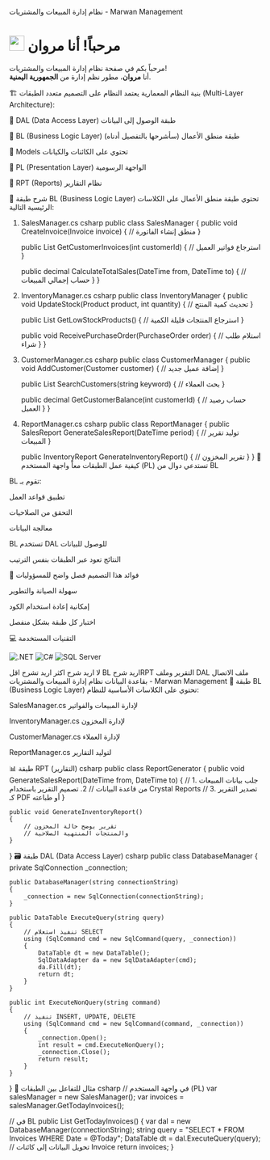 نظام إدارة المبيعات والمشتريات - Marwan Management
<h1><img src="https://emojis.slackmojis.com/emojis/images/1531849430/4246/blob-sunglasses.gif?1531849430" width="30"/> مرحباً! أنا مروان</h1><p>مرحباً بكم في صفحة نظام إدارة المبيعات والمشتريات! </br> أنا <b>مروان</b>، مطور نظم إدارة من <b>الجمهورية اليمنية</b>. </p>
🏗️ بنية النظام المعمارية
يعتمد النظام على التصميم متعدد الطبقات (Multi-Layer Architecture):

🔹 DAL (Data Access Layer)
طبقة الوصول إلى البيانات

🔹 BL (Business Logic Layer)
طبقة منطق الأعمال (سأشرحها بالتفصيل أدناه)

🔹 Models
تحتوي على الكائنات والكيانات

🔹 PL (Presentation Layer)
الواجهة الرسومية

🔹 RPT (Reports)
نظام التقارير

📂 شرح طبقة BL (Business Logic Layer)
تحتوي طبقة منطق الأعمال على الكلاسات الرئيسية التالية:

1. SalesManager.cs
csharp
public class SalesManager {
    public void CreateInvoice(Invoice invoice) {
        // منطق إنشاء الفاتورة
    }
    
    public List<Invoice> GetCustomerInvoices(int customerId) {
        // استرجاع فواتير العميل
    }
    
    public decimal CalculateTotalSales(DateTime from, DateTime to) {
        // حساب إجمالي المبيعات
    }
}
2. InventoryManager.cs
csharp
public class InventoryManager {
    public void UpdateStock(Product product, int quantity) {
        // تحديث كمية المنتج
    }
    
    public List<Product> GetLowStockProducts() {
        // استرجاع المنتجات قليلة الكمية
    }
    
    public void ReceivePurchaseOrder(PurchaseOrder order) {
        // استلام طلب شراء
    }
}
3. CustomerManager.cs
csharp
public class CustomerManager {
    public void AddCustomer(Customer customer) {
        // إضافة عميل جديد
    }
    
    public List<Customer> SearchCustomers(string keyword) {
        // بحث العملاء
    }
    
    public decimal GetCustomerBalance(int customerId) {
        // حساب رصيد العميل
    }
}
4. ReportManager.cs
csharp
public class ReportManager {
    public SalesReport GenerateSalesReport(DateTime period) {
        // توليد تقرير المبيعات
    }
    
    public InventoryReport GenerateInventoryReport() {
        // تقرير المخزون
    }
}
🔄 كيفية عمل الطبقات معاً
واجهة المستخدم (PL) تستدعي دوال من BL

BL تقوم بـ:

تطبيق قواعد العمل

التحقق من الصلاحيات

معالجة البيانات

BL تستخدم DAL للوصول للبيانات

النتائج تعود عبر الطبقات بنفس الترتيب

📌 فوائد هذا التصميم
فصل واضح للمسؤوليات

سهولة الصيانة والتطوير

إمكانية إعادة استخدام الكود

اختبار كل طبقة بشكل منفصل

💻 التقنيات المستخدمة
<p> <img alt=".NET" src="https://img.shields.io/badge/-.NET-512BD4?style=flat-square&logo=dotnet&logoColor=white" /> <img alt="C#" src="https://img.shields.io/badge/-C%23-239120?style=flat-square&logo=c-sharp&logoColor=white" /> <img alt="SQL Server" src="https://img.shields.io/badge/-SQL%20Server-CC2927?style=flat-square&logo=microsoft-sql-server&logoColor=white" /> </p>
لا اريد شرح اكثر اريد تشرح اقل BL      اريد شرحRPT التقرير وملف DAL  ملف الاتصال بقاعدة البيانات
نظام إدارة المبيعات والمشتريات - Marwan Management
📂 طبقة BL (Business Logic Layer)
تحتوي على الكلاسات الأساسية للنظام:

SalesManager.cs لإدارة المبيعات والفواتير

InventoryManager.cs لإدارة المخزون

CustomerManager.cs لإدارة العملاء

ReportManager.cs لتوليد التقارير

📊 طبقة RPT (التقارير)
csharp
public class ReportGenerator
{
    public void GenerateSalesReport(DateTime from, DateTime to)
    {
        // 1. جلب بيانات المبيعات من قاعدة البيانات
        // 2. تصميم التقرير باستخدام Crystal Reports
        // 3. تصدير التقرير كـ PDF أو طباعته
    }
    
    public void GenerateInventoryReport()
    {
        // تقرير يوضح حالة المخزون
        // والمنتجات المنتهية الصلاحية
    }
}
🗃️ طبقة DAL (Data Access Layer)
csharp
public class DatabaseManager
{
    private SqlConnection _connection;
    
    public DatabaseManager(string connectionString)
    {
        _connection = new SqlConnection(connectionString);
    }
    
    public DataTable ExecuteQuery(string query)
    {
        // تنفيذ استعلام SELECT
        using (SqlCommand cmd = new SqlCommand(query, _connection))
        {
            DataTable dt = new DataTable();
            SqlDataAdapter da = new SqlDataAdapter(cmd);
            da.Fill(dt);
            return dt;
        }
    }
    
    public int ExecuteNonQuery(string command)
    {
        // تنفيذ INSERT, UPDATE, DELETE
        using (SqlCommand cmd = new SqlCommand(command, _connection))
        {
            _connection.Open();
            int result = cmd.ExecuteNonQuery();
            _connection.Close();
            return result;
        }
    }
}
🔄 مثال للتفاعل بين الطبقات
csharp
// في واجهة المستخدم (PL)
var salesManager = new SalesManager();
var invoices = salesManager.GetTodayInvoices();

// في BL
public List<Invoice> GetTodayInvoices()
{
    var dal = new DatabaseManager(connectionString);
    string query = "SELECT * FROM Invoices WHERE Date = @Today";
    DataTable dt = dal.ExecuteQuery(query);
    // تحويل البيانات إلى كائنات Invoice
    return invoices;
}
